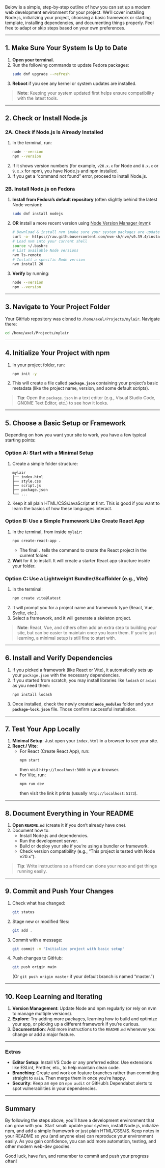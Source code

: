Below is a simple, step-by-step outline of how you can set up a modern web development environment for your project. We’ll cover installing Node.js, initializing your project, choosing a basic framework or starting template, installing dependencies, and documenting things properly. Feel free to adapt or skip steps based on your own preferences.

---

## 1. Make Sure Your System Is Up to Date
1. **Open your terminal.**  
2. Run the following commands to update Fedora packages:  
   ```bash
   sudo dnf upgrade --refresh
   ```
3. **Reboot** if you see any kernel or system updates are installed.

> **Note**: Keeping your system updated first helps ensure compatibility with the latest tools.

---

## 2. Check or Install Node.js

### 2A. Check if Node.js Is Already Installed
1. In the terminal, run:
   ```bash
   node --version
   npm --version
   ```
2. If it shows version numbers (for example, `v20.x.x` for Node and `8.x.x` or `9.x.x` for npm), you have Node.js and npm installed.  
3. If you get a “command not found” error, proceed to install Node.js.

### 2B. Install Node.js on Fedora
1. **Install from Fedora’s default repository** (often slightly behind the latest Node version):  
   ```bash
   sudo dnf install nodejs
   ```
2. **OR** install a more recent version using [Node Version Manager (nvm)](https://github.com/nvm-sh/nvm):
   ```bash
   # Download & install nvm (make sure your system packages are updated).
   curl -o- https://raw.githubusercontent.com/nvm-sh/nvm/v0.39.4/install.sh | bash
   # Load nvm into your current shell
   source ~/.bashrc
   # List available Node versions
   nvm ls-remote
   # Install a specific Node version
   nvm install 20
   ```
3. **Verify** by running:
   ```bash
   node --version
   npm --version
   ```

---

## 3. Navigate to Your Project Folder
Your GitHub repository was cloned to `/home/axel/Projects/mylair`. Navigate there:
```bash
cd /home/axel/Projects/mylair
```

---

## 4. Initialize Your Project with npm
1. In your project folder, run:
   ```bash
   npm init -y
   ```
2. This will create a file called **`package.json`** containing your project’s basic metadata (like the project name, version, and some default scripts).

> **Tip**: Open the `package.json` in a text editor (e.g., Visual Studio Code, GNOME Text Editor, etc.) to see how it looks.

---

## 5. Choose a Basic Setup or Framework
Depending on how you want your site to work, you have a few typical starting points:

### Option A: Start with a Minimal Setup
1. Create a simple folder structure:
   ```
   mylair
   ├── index.html
   ├── style.css
   ├── script.js
   ├── package.json
   └── ...
   ```
2. Keep it all plain HTML/CSS/JavaScript at first. This is good if you want to learn the basics of how these languages interact.

### Option B: Use a Simple Framework Like Create React App
1. In the terminal, from inside `mylair`:
   ```bash
   npx create-react-app .
   ```
   - The final `.` tells the command to create the React project in the current folder.
2. **Wait** for it to install. It will create a starter React app structure inside your folder.

### Option C: Use a Lightweight Bundler/Scaffolder (e.g., Vite)
1. In the terminal:
   ```bash
   npm create vite@latest
   ```
2. It will prompt you for a project name and framework type (React, Vue, Svelte, etc.).  
3. Select a framework, and it will generate a skeleton project.

> **Note**: React, Vue, and others often add an extra step to building your site, but can be easier to maintain once you learn them. If you’re just learning, a minimal setup is still fine to start with.

---

## 6. Install and Verify Dependencies
1. If you picked a framework (like React or Vite), it automatically sets up your `package.json` with the necessary dependencies.  
2. If you started from scratch, you may install libraries like `lodash` or `axios` as you need them:
   ```bash
   npm install lodash
   ```
3. Once installed, check the newly created **`node_modules`** folder and your **`package-lock.json`** file. Those confirm successful installation.

---

## 7. Test Your App Locally
1. **Minimal Setup**: Just open your `index.html` in a browser to see your site.  
2. **React / Vite**:
   - For React (Create React App), run:
     ```bash
     npm start
     ```
     then visit `http://localhost:3000` in your browser.
   - For Vite, run:
     ```bash
     npm run dev
     ```
     then visit the link it prints (usually `http://localhost:5173`).

---

## 8. Document Everything in Your README
1. **Open `README.md`** (create it if you don’t already have one).  
2. Document how to:
   - Install Node.js and dependencies.
   - Run the development server.
   - Build or deploy your site if you’re using a bundler or framework.
   - Check version compatibility (e.g., “This project is tested with Node v20.x”).

> **Tip**: Write instructions so a friend can clone your repo and get things running easily.

---

## 9. Commit and Push Your Changes
1. Check what has changed:
   ```bash
   git status
   ```
2. Stage new or modified files:
   ```bash
   git add .
   ```
3. Commit with a message:
   ```bash
   git commit -m "Initialize project with basic setup"
   ```
4. Push changes to GitHub:
   ```bash
   git push origin main
   ```
   (Or `git push origin master` if your default branch is named “master.”)

---

## 10. Keep Learning and Iterating
1. **Version Management**: Update Node and npm regularly (or rely on nvm to manage multiple versions).  
2. **Explore**: Try adding more packages, learning how to build and optimize your app, or picking up a different framework if you’re curious.  
3. **Documentation**: Add more instructions to the `README.md` whenever you change or add a major feature.

---

### Extras
- **Editor Setup**: Install VS Code or any preferred editor. Use extensions like ESLint, Prettier, etc., to help maintain clean code.
- **Branching**: Create and work on feature branches rather than committing straight to `main`. Then merge them in once you’re happy.
- **Security**: Keep an eye on `npm audit` or GitHub’s Dependabot alerts to spot vulnerabilities in your dependencies.

---

## Summary
By following the steps above, you’ll have a development environment that can grow with you. Start small: update your system, install Node.js, initialize npm, and add a simple framework or just plain HTML/CSS/JS. Keep notes in your README so you (and anyone else) can reproduce your environment easily. As you gain confidence, you can add more automation, testing, and other modern web-dev goodies. 

Good luck, have fun, and remember to commit and push your progress often!